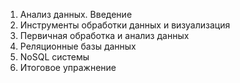 1. Анализ данных. Введение
2. Инструменты обработки данных и визуализация
3. Первичная обработка и анализ данных
4. Реляционные базы данных
5. NoSQL системы
6. Итоговое упражнение
